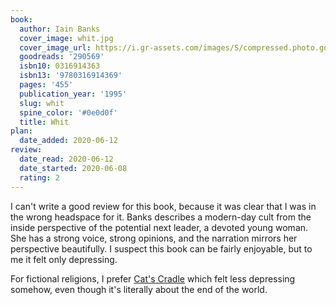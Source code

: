 ```yaml
---
book:
  author: Iain Banks
  cover_image: whit.jpg
  cover_image_url: https://i.gr-assets.com/images/S/compressed.photo.goodreads.com/books/1356132227l/290569._SY160_.jpg
  goodreads: '290569'
  isbn10: 0316914363
  isbn13: '9780316914369'
  pages: '455'
  publication_year: '1995'
  slug: whit
  spine_color: '#0e0d0f'
  title: Whit
plan:
  date_added: 2020-06-12
review:
  date_read: 2020-06-12
  date_started: 2020-06-08
  rating: 2
---
```


I can't write a good review for this book, because it was clear that I was in the wrong headspace for it. Banks
describes a modern-day cult from the inside perspective of the potential next leader, a devoted young woman. She has a
strong voice, strong opinions, and the narration mirrors her perspective beautifully. I suspect this book can be fairly
enjoyable, but to me it felt only depressing.

For fictional religions, I prefer [Cat's Cradle](https://books.rixx.de/reviews/2020/cats-cradle) which felt less
depressing somehow, even though it's literally about the end of the world.
